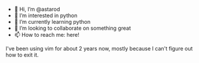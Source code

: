 - 👋 Hi, I’m @astarod
- 👀 I’m interested in python
- 🌱 I’m currently learning python
- 💞️ I’m looking to collaborate on something great
- 📫 How to reach me: here!

I've been using vim for about 2 years now, mostly because I can't figure out how to exit it.

<!---
astarod/astarod is a ✨ special ✨ repository because its `README.md` (this file) appears on your GitHub profile.
You can click the Preview link to take a look at your changes.
--->
